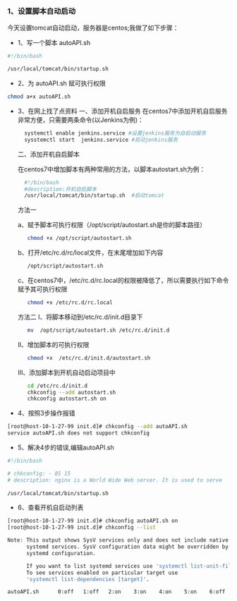 ### 1、设置脚本自动启动
 今天设置tomcat自动启动，服务器是centos;我做了如下步骤：
 
 * 1、写一个脚本 autoAPI.sh
```bash
#!/bin/bash

/usr/local/tomcat/bin/startup.sh

```

 * 2、为 autoAPI.sh 赋可执行权限
```bash
chmod a+x autoAPI.sh
```

 * 3、在网上找了点资料
   一、添加开机自启服务
   在centos7中添加开机自启服务非常方便，只需要两条命令(以Jenkins为例)：
   ```sh
     systemctl enable jenkins.service #设置jenkins服务为自启动服务
     sysstemctl start  jenkins.service #启动jenkins服务
   ```
   二、添加开机自启脚本

   在centos7中增加脚本有两种常用的方法，以脚本autostart.sh为例：
   ```sh	
     #!/bin/bash
     #description:开机自启脚本
     /usr/local/tomcat/bin/startup.sh  #启动tomcat
   ```
   方法一

   a、赋予脚本可执行权限（/opt/script/autostart.sh是你的脚本路径）
   ```bash	
      chmod +x /opt/script/autostart.sh
   ```
   b、打开/etc/rc.d/rc/local文件，在末尾增加如下内容
   ```bash
      /opt/script/autostart.sh
   ```
   c、在centos7中，/etc/rc.d/rc.local的权限被降低了，所以需要执行如下命令赋予其可执行权限
   ```bash
      chmod +x /etc/rc.d/rc.local
   ```
   方法二
   I、将脚本移动到/etc/rc.d/init.d目录下
   ```bash
      mv  /opt/script/autostart.sh /etc/rc.d/init.d
   ```
   II、增加脚本的可执行权限
   ```bash	
      chmod +x  /etc/rc.d/init.d/autostart.sh
   ```
   III、添加脚本到开机自动启动项目中
   ```bash	
      cd /etc/rc.d/init.d
      chkconfig --add autostart.sh
      chkconfig autostart.sh on
   ```
  * 4、按照3步操作报错
  ```bash
[root@host-10-1-27-99 init.d]# chkconfig --add autoAPI.sh 
service autoAPI.sh does not support chkconfig
  ```
   * 5、解决4步的错误,编辑autoAPI.sh
```bash
#!/bin/bash

# chkconfig: - 85 15
# description: nginx is a World Wide Web server. It is used to serve
   
/usr/local/tomcat/bin/startup.sh
```
 * 6、查看开机自启动列表
```bash
[root@host-10-1-27-99 init.d]# chkconfig autoAPI.sh on
[root@host-10-1-27-99 init.d]# chkconfig --list

Note: This output shows SysV services only and does not include native
      systemd services. SysV configuration data might be overridden by native
      systemd configuration.

      If you want to list systemd services use 'systemctl list-unit-files'.
      To see services enabled on particular target use
      'systemctl list-dependencies [target]'.

autoAPI.sh     	0:off	1:off	2:on	3:on	4:on	5:on	6:off

```
